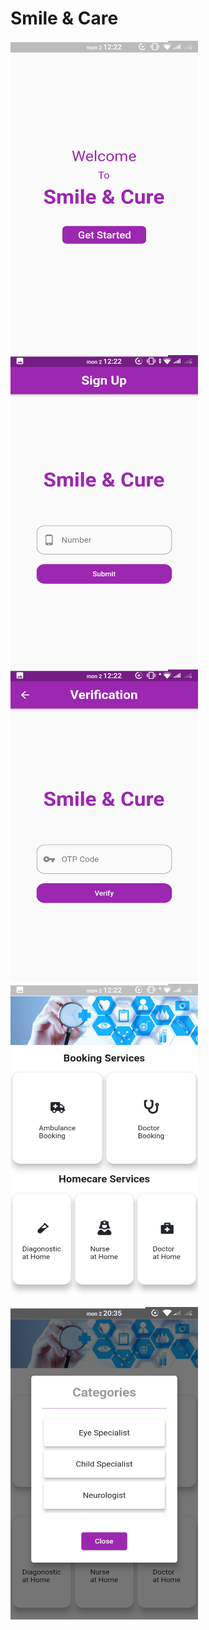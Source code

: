 # Smile & Care

<img src="assets/images/1.png" width="300" height="500"> <img src="assets/images/2.png" width="300" height="500"> <img src="assets/images/3.png" width="300" height="500">
<img src="assets/images/4.png" width="300" height="500">

<img src="assets/images/5.png" width="300" height="500">
